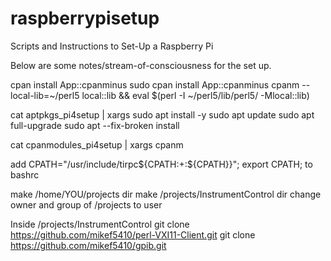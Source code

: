 # raspberrypisetup
Scripts and Instructions to Set-Up a Raspberry Pi


Below are some notes/stream-of-consciousness for the set up.

cpan install App::cpanminus
sudo cpan install App::cpanminus
cpanm --local-lib=~/perl5 local::lib && eval $(perl -I ~/perl5/lib/perl5/ -Mlocal::lib)

cat aptpkgs_pi4setup | xargs sudo apt install -y
sudo apt update
sudo apt full-upgrade
sudo apt --fix-broken install

cat cpanmodules_pi4setup | xargs cpanm

add CPATH="/usr/include/tirpc${CPATH:+:${CPATH}}"; export CPATH; to bashrc


make /home/YOU/projects dir
make /projects/InstrumentControl dir
change owner and group of /projects to user

Inside /projects/InstrumentControl
git clone https://github.com/mikef5410/perl-VXI11-Client.git
git clone https://github.com/mikef5410/gpib.git



